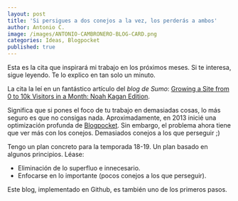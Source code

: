 ```yaml
---
layout: post
title: 'Si persigues a dos conejos a la vez, los perderás a ambos'
author: Antonio C.
image: /images/ANTONIO-CAMBRONERO-BLOG-CARD.png
categories: Ideas, Blogpocket
published: true
---
```


Esta es la cita que inspirará mi trabajo en los próximos meses. Si te interesa, sigue leyendo. Te lo explico en tan solo un minuto.

La cita la leí en un fantástico artículo del *blog de Sumo*: [Growing a Site from 0 to 10k Visitors in a Month: Noah Kagan Edition](https://sumo.com/stories/growing-website).

Significa que si pones el foco de tu trabajo en demasiadas cosas, lo más seguro es que no consigas nada. Aproximadamente, en 2013 inicié una optimización profunda de [Blogpocket](https://www.blogpocket.com). Sin embargo, el problema ahora tiene que ver más con los conejos. Demasiados conejos a los que perseguir ;)

Tengo un plan concreto para la temporada 18-19. Un plan basado en algunos principios. Léase:

- Eliminación de lo superfluo e innecesario.
- Enfocarse en lo importante (pocos conejos a los que perseguir).

Este blog, implementado en Github, es también uno de los primeros pasos.

